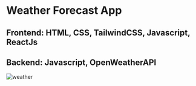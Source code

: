 # Weather Forecast App

## Frontend: HTML, CSS, TailwindCSS, Javascript, ReactJs
## Backend: Javascript, OpenWeatherAPI

![weather](https://drive.google.com/file/d/1EY5IZ8XRMD6njdjWhjK-9wE9ojV6ZoUp/view?usp=share_link)
